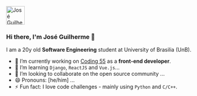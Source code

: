 <a href="https://dev.to/joseguilhermefmoura/" target="_blank">
<img src="https://d2fltix0v2e0sb.cloudfront.net/dev-badge.svg"  width=50 alt="José Guilherme 's DEV Profile">
</a>

### Hi there, I'm José Guilherme 👋

I am a 20y old <strong>Software Engineering</strong> student at University of Brasilia (UnB).

- 🔭 I’m currently working on <a href="https://github.com/Coding55" target="_blank">Coding 55</a> as a <strong>front-end developer</strong>.
- 🌱 I’m learning <code>Django</code>, <code>ReactJS</code> and <code>Vue.js</code>...
- 👯 I’m looking to collaborate on the open source community ...
- 😄 Pronouns: [he/him] ...
- ⚡ Fun fact: I love code challenges - mainly using <code>Python</code> and <code>C/C++</code>.
